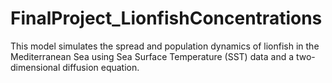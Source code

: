 # FinalProject_LionfishConcentrations
This model simulates the spread and population dynamics of lionfish in the Mediterranean Sea using Sea Surface Temperature (SST) data and a two-dimensional diffusion equation. 
